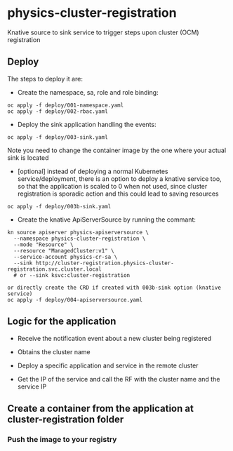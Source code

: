 # physics-cluster-registration
Knative source to sink service to trigger steps upon cluster (OCM) registration

## Deploy

The steps to deploy it are:

* Create the namespace, sa, role and role binding:

```
oc apply -f deploy/001-namespace.yaml
oc apply -f deploy/002-rbac.yaml

```

* Deploy the sink application handling the events:

```
oc apply -f deploy/003-sink.yaml
```

  Note you need to change the container image by the one where your actual
  sink is located

* [optional] instead of deploying a normal Kubernetes service/deployment, there
  is an option to deploy a knative service too, so that the application is
  scaled to 0 when not used, since cluster registration is sporadic action and
  this could lead to saving resources

```
oc apply -f deploy/003b-sink.yaml
```

* Create the knative ApiServerSource by running the commant:

```
kn source apiserver physics-apiserversource \
  --namespace physics-cluster-registration \
  --mode "Resource" \
  --resource "ManagedCluster:v1" \
  --service-account physics-cr-sa \
  --sink http://cluster-registration.physics-cluster-registration.svc.cluster.local
  # or --sink ksvc:cluster-registration

or directly create the CRD if created with 003b-sink option (knative service)
oc apply -f deploy/004-apiserversource.yaml
```

## Logic for the application

* Receive the notification event about a new cluster being registered

* Obtains the cluster name

* Deploy a specific application and service in the remote cluster

* Get the IP of the service and call the RF with the cluster name and the
  service IP

## Create a container from the application at cluster-registration folder

### Push the image to your registry

